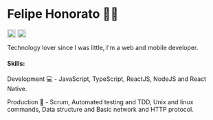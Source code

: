 # Felipe Honorato 👨‍💻

<a href="https://www.linkedin.com/in/felipehonorato/" target="_blank"><img align="center" src="https://cdn.jsdelivr.net/npm/simple-icons@3.0.1/icons/linkedin.svg" alt="maykbrito" height="20" width="20" /></a>
<a href="https://www.instagram.com/felipehonorat0/" target="_blank"><img align="center" src="https://cdn.jsdelivr.net/npm/simple-icons@3.0.1/icons/instagram.svg" alt="maykbrito" height="20" width="20" /></a>

Technology lover since I was little, I'm a web and mobile developer.

#### Skills: 

Development 💻 - JavaScript, TypeScript, ReactJS, NodeJS and React Native.

Production 🔧 - Scrum, Automated testing and TDD, Unix and linux commands, Data structure and Basic network and HTTP protocol.
